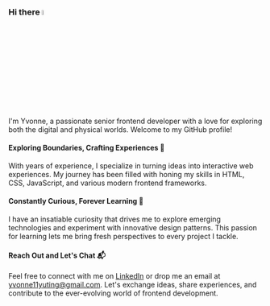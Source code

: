 ### Hi there <img src="https://media.giphy.com/media/hvRJCLFzcasrR4ia7z/giphy.gif" width="5%">
I'm Yvonne, a passionate senior frontend developer with a love for exploring both the digital and physical worlds. Welcome to my GitHub profile!

#### Exploring Boundaries, Crafting Experiences 🚀

With years of experience, I specialize in turning ideas into interactive web experiences. My journey has been filled with honing my skills in HTML, CSS, JavaScript, and various modern frontend frameworks.

#### Constantly Curious, Forever Learning 🌟

I have an insatiable curiosity that drives me to explore emerging technologies and experiment with innovative design patterns. This passion for learning lets me bring fresh perspectives to every project I tackle.

#### Reach Out and Let's Chat 📬
Feel free to connect with me on [LinkedIn](https://www.linkedin.com/in/yuting-huang-8a5b82170) or drop me an email at yvonne11yuting@gmail.com. Let's exchange ideas, share experiences, and contribute to the ever-evolving world of frontend development.